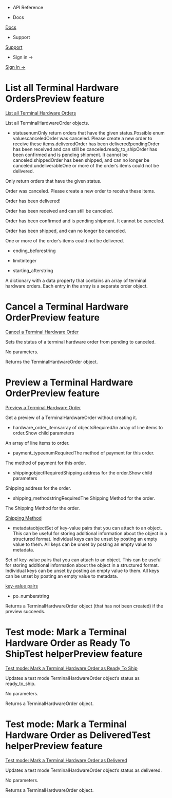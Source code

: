 - API Reference

- Docs

[Docs](/)

- Support

[Support](https://support.stripe.com)

- Sign in →

[Sign in →](https://dashboard.stripe.com/login)

# List all Terminal Hardware OrdersPreview feature

[List all Terminal Hardware Orders](/api/terminal/hardware_orders/list)

List all TerminalHardwareOrder objects.

- statusenumOnly return orders that have the given status.Possible enum valuescanceledOrder was canceled. Please create a new order to receive these items.deliveredOrder has been delivered!pendingOrder has been received and can still be canceled.ready_to_shipOrder has been confirmed and is pending shipment. It cannot be canceled.shippedOrder has been shipped, and can no longer be canceled.undeliverableOne or more of the order’s items could not be delivered.

Only return orders that have the given status.

Order was canceled. Please create a new order to receive these items.

Order has been delivered!

Order has been received and can still be canceled.

Order has been confirmed and is pending shipment. It cannot be canceled.

Order has been shipped, and can no longer be canceled.

One or more of the order’s items could not be delivered.

- ending_beforestring

- limitinteger

- starting_afterstring

A dictionary with a data property that contains an array of terminal hardware orders. Each entry in the array is a separate order object.

# Cancel a Terminal Hardware OrderPreview feature

[Cancel a Terminal Hardware Order](/api/terminal/hardware_orders/cancel)

Sets the status of a terminal hardware order from pending to canceled.

No parameters.

Returns the TerminalHardwareOrder object.

# Preview a Terminal Hardware OrderPreview feature

[Preview a Terminal Hardware Order](/api/terminal/hardware_orders/preview)

Get a preview of a TerminalHardwareOrder without creating it.

- hardware_order_itemsarray of objectsRequiredAn array of line items to order.Show child parameters

An array of line items to order.

- payment_typeenumRequiredThe method of payment for this order.

The method of payment for this order.

- shippingobjectRequiredShipping address for the order.Show child parameters

Shipping address for the order.

- shipping_methodstringRequiredThe Shipping Method for the order.

The Shipping Method for the order.

[Shipping Method](/api/terminal/hardware_shipping_methods/object)

- metadataobjectSet of key-value pairs that you can attach to an object. This can be useful for storing additional information about the object in a structured format. Individual keys can be unset by posting an empty value to them. All keys can be unset by posting an empty value to metadata.

Set of key-value pairs that you can attach to an object. This can be useful for storing additional information about the object in a structured format. Individual keys can be unset by posting an empty value to them. All keys can be unset by posting an empty value to metadata.

[key-value pairs](/api/metadata)

- po_numberstring

Returns a TerminalHardwareOrder object (that has not been created) if the preview succeeds.

# Test mode: Mark a Terminal Hardware Order as Ready To ShipTest helperPreview feature

[Test mode: Mark a Terminal Hardware Order as Ready To Ship](/api/terminal/hardware_orders/test_mode_mark_ready_to_ship)

Updates a test mode TerminalHardwareOrder object’s status as ready_to_ship.

No parameters.

Returns a TerminalHardwareOrder object.

# Test mode: Mark a Terminal Hardware Order as DeliveredTest helperPreview feature

[Test mode: Mark a Terminal Hardware Order as Delivered](/api/terminal/hardware_orders/test_mode_deliver)

Updates a test mode TerminalHardwareOrder object’s status as delivered.

No parameters.

Returns a TerminalHardwareOrder object.
